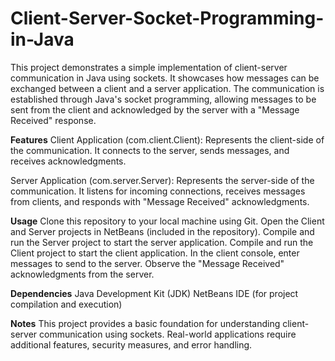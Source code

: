 # Client-Server-Socket-Programming-in-Java
This project demonstrates a simple implementation of client-server communication in Java using sockets. It showcases how messages can be exchanged between a client and a server application. The communication is established through Java's socket programming, allowing messages to be sent from the client and acknowledged by the server with a "Message Received" response.

**Features**
Client Application (com.client.Client): Represents the client-side of the communication. It connects to the server, sends messages, and receives acknowledgments.

Server Application (com.server.Server): Represents the server-side of the communication. It listens for incoming connections, receives messages from clients, and responds with "Message Received" acknowledgments.

**Usage**
Clone this repository to your local machine using Git.
Open the Client and Server projects in NetBeans (included in the repository).
Compile and run the Server project to start the server application.
Compile and run the Client project to start the client application.
In the client console, enter messages to send to the server. Observe the "Message Received" acknowledgments from the server.

**Dependencies**
Java Development Kit (JDK)
NetBeans IDE (for project compilation and execution)

**Notes**
This project provides a basic foundation for understanding client-server communication using sockets. Real-world applications require additional features, security measures, and error handling.
